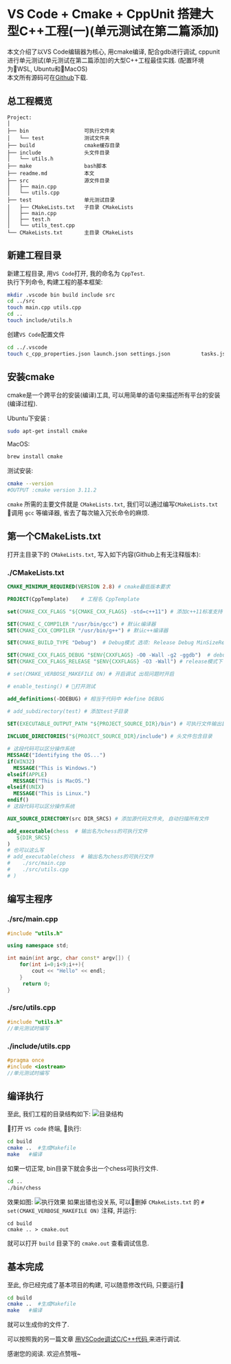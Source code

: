 # VS Code + Cmake + CppUnit 搭建大型C++工程(一)(单元测试在第二篇添加)

本文介绍了以VS Code编辑器为核心, 用cmake编译, 配合gdb进行调试, cppunit进行单元测试(单元测试在第二篇添加)的大型C++工程最佳实践. (配置环境为WSL, Ubuntu和MacOS)  
本文所有源码可在[Github](https://github.com/1079805974/CppProjectTemplate)下载.
## 总工程概览
```text
Project:
│ 
├── bin                  可执行文件夹 
│   └── test             测试文件夹
├── build                cmake缓存目录 
├── include              头文件目录
│   └── utils.h
├── make                 bash脚本
├── readme.md            本文
├── src                  源文件目录
│   ├── main.cpp     
│   └── utils.cpp    
├── test                 单元测试目录
│   ├── CMakeLists.txt   子目录 CMakeLists
│   ├── main.cpp
│   ├── test.h
│   └── utils_test.cpp
└── CMakeLists.txt       主目录 CMakeLists
```

## 新建工程目录
新建工程目录, 用`VS Code`打开, 我的命名为 `CppTest`.  
执行下列命令, 构建工程的基本框架: 
```bash
mkdir .vscode bin build include src  
cd ../src
touch main.cpp utils.cpp
cd ..
touch include/utils.h

```
创建`VS Code`配置文件
```bash
cd ../.vscode
touch c_cpp_properties.json launch.json settings.json          tasks.json
```

## 安装cmake
cmake是一个跨平台的安装(编译)工具, 可以用简单的语句来描述所有平台的安装(编译过程).

Ubuntu下安装 :  
```bash
sudo apt-get install cmake
```
MacOS:
```bash
brew install cmake
```
测试安装:
```bash
cmake --version
#OUTPUT :cmake version 3.11.2
```

`cmake` 所需的主要文件就是 `CMakeLists.txt`, 我们可以通过编写`CMakeLists.txt` 调用 `gcc` 等编译器, 省去了每次输入冗长命令的麻烦.

## 第一个CMakeLists.txt
打开主目录下的 `CMakeLists.txt`, 写入如下内容(Github上有无注释版本):
### ./CMakeLists.txt

```cmake
CMAKE_MINIMUM_REQUIRED(VERSION 2.8) # cmake最低版本要求

PROJECT(CppTemplate)    # 工程名 CppTemplate

set(CMAKE_CXX_FLAGS "${CMAKE_CXX_FLAGS} -std=c++11") # 添加c++11标准支持

SET(CMAKE_C_COMPILER "/usr/bin/gcc") # 默认c编译器
SET(CMAKE_CXX_COMPILER "/usr/bin/g++") # 默认c++编译器

SET(CMAKE_BUILD_TYPE "Debug")  # Debug模式 选项: Release Debug MinSizeRel RelWithDebInfo

SET(CMAKE_CXX_FLAGS_DEBUG "$ENV{CXXFLAGS} -O0 -Wall -g2 -ggdb")  # debug模式下 gdb相关选项
SET(CMAKE_CXX_FLAGS_RELEASE "$ENV{CXXFLAGS} -O3 -Wall") # release模式下 gdb相关选项

# set(CMAKE_VERBOSE_MAKEFILE ON) # 开启调试 出现问题时开启

# enable_testing() # 打开测试

add_definitions(-DDEBUG) # 相当于代码中 #define DEBUG

# add_subdirectory(test) # 添加test子目录

SET(EXECUTABLE_OUTPUT_PATH "${PROJECT_SOURCE_DIR}/bin") # 可执行文件输出目录
  
INCLUDE_DIRECTORIES("${PROJECT_SOURCE_DIR}/include") # 头文件包含目录

# 这段代码可以区分操作系统
MESSAGE("Identifying the OS...")
if(WIN32)
  MESSAGE("This is Windows.")
elseif(APPLE)
  MESSAGE("This is MacOS.")
elseif(UNIX)
  MESSAGE("This is Linux.")
endif()
# 这段代码可以区分操作系统

AUX_SOURCE_DIRECTORY(src DIR_SRCS) # 添加源代码文件夹, 自动扫描所有文件

add_executable(chess  # 输出名为chess的可执行文件
   ${DIR_SRCS}
)
# 也可以这么写
# add_executable(chess  # 输出名为chess的可执行文件
#    ./src/main.cpp
#    ./src/utils.cpp
# )
```

## 编写主程序

### ./src/main.cpp
```cpp
#include "utils.h"

using namespace std;

int main(int argc, char const* argv[]) {
    for(int i=0;i<9;i++){
        cout << "Hello" << endl;
    }
     return 0; 
}
```
### ./src/utils.cpp 
```cpp
#include "utils.h"
//单元测试时编写
```
### ./include/utils.cpp
```cpp
#pragma once
#include <iostream>
//单元测试时编写
```

## 编译执行
至此, 我们工程的目录结构如下:
![目录结构](./pics/dirview.png)

打开 `VS code` 终端, 执行: 
```bash
cd build 
cmake ..  #生成Makefile
make   #编译
```
如果一切正常, bin目录下就会多出一个chess可执行文件.  
```bash
cd ..
./bin/chess
```
效果如图:
![执行效果](./pics/chess.png)
如果出错也没关系, 可以删掉 `CMakeLists.txt` 的 `# set(CMAKE_VERBOSE_MAKEFILE ON)` 注释, 并运行:
```
cd build
cmake .. > cmake.out
```
就可以打开 `build` 目录下的 `cmake.out` 查看调试信息.
## 基本完成
至此, 你已经完成了基本项目的构建, 可以随意修改代码, 只要运行
```bash
cd build 
cmake ..  #生成Makefile
make   #编译
```
就可以生成你的文件了.

可以按照我的另一篇文章 <a target="_blank" href="https://zhuanlan.zhihu.com/p/44337349">用VSCode调试C/C++代码 </a> 来进行调试.


感谢您的阅读. 欢迎点赞哦~